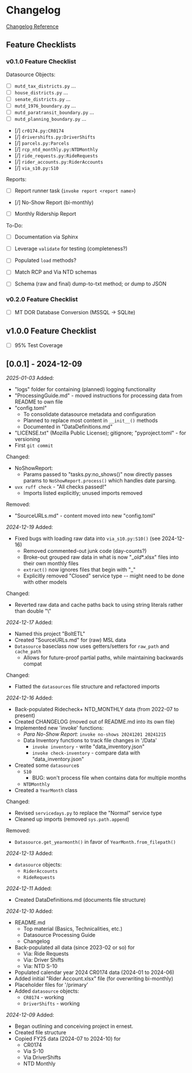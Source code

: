 # Changelog
[Changelog Reference](https://common-changelog.org/)

## Feature Checklists
### v0.1.0 Feature Checklist
Datasource Objects:
- [ ] `mutd_tax_districts.py` ...
- [ ] `house_districts.py` ...
- [ ] `senate_districts.py` ...
- [ ] `mutd_1976_boundary.py` ...
- [ ] `mutd_paratransit_boundary.py` ...
- [ ] `mutd_planning_boundary.py` ...
- [/] `cr0174.py:CR0174`
- [/] `drivershifts.py:DriverShifts`
- [/] `parcels.py:Parcels`
- [/] `rcp_ntd_monthly.py:NTDMonthly`
- [/] `ride_requests.py:RideRequests`
- [/] `rider_accounts.py:RiderAccounts`
- [/] `via_s10.py:S10`

Reports:
- [ ] Report runner task (`invoke report <report name>`)
- [/] No-Show Report (bi-monthly)
- [ ] Monthly Ridership Report

To-Do:
- [ ] Documentation via Sphinx
- [ ] Leverage `validate` for testing (completeness?)
- [ ] Populated `load` methods?
- [ ] Match RCP and Via NTD schemas
- [ ] Schema (raw and final) dump-to-txt method; or dump to JSON


### v0.2.0 Feature Checklist
- [ ] MT DOR Database Conversion (MSSQL -> SQLite)


## v1.0.0 Feature Checklist
- [ ] 95% Test Coverage



## [0.0.1] - 2024-12-09

_2025-01-03_
Added:
- "logs" folder for containing (planned) logging functionality
- "ProcessingGuide.md" - moved instructions for processing data from README to own file
- "config.toml"
    - To consolidate datasource metadata and configuration
    - Planned to replace most content in `__init__()` methods
    - Documented in "DataDefinitions.md"
- "LICENSE.txt" (Mozilla Public License); gitignore; "pyproject.toml" - for versioning
- First `git commit`

Changed:
- NoShowReport:
    - Params passed to "tasks.py:no_shows()" now directly passes params to `NoShowReport.process()` which handles date parsing.
- `uvx ruff check` - "All checks passed!"
    - Imports listed explicitly; unused imports removed

Removed:
- "SourceURLs.md" - content moved into new "config.toml"


_2024-12-19_
Added:
- Fixed bugs with loading raw data into `via_s10.py:S10()` (see 2024-12-16)
    - Removed commented-out junk code (day-counts?)
    - Broke-out grouped raw data in what is now "__old_*.xlsx" files into their own monthly files
    - `extract()` now ignores files that begin with "_"
    - Explicitly removed "Closed" service type -- might need to be done with other models

Changed:
- Reverted raw data and cache paths back to using string literals rather than double "\\"


_2024-12-17_
Added:
- Named this project "BoltETL"
- Created "SourceURLs.md" for (raw) MSL data
- `Datasource` baseclass now uses getters/setters for `raw_path` and `cache_path`
    - Allows for future-proof partial paths, while maintaining backwards compat


Changed:
- Flatted the `datasources` file structure and refactored imports


_2024-12-16_
Added:
- Back-populated Ridecheck+ NTD_MONTHLY data (from 2022-07 to present)
- Created CHANGELOG (moved out of README.md into its own file)
- Implemented new 'invoke' functions:
    - _Para No-Show Report_: `invoke no-shows 20241201 20241215`
    - Data Inventory functions to track file changes in '/Data'
        - `invoke inventory` - write "data_inventory.json"
        - `invoke check-inventory` - compare data with "data_inventory.json"
- Created some `datasource`s
    - `S10`
        - BUG: won't process file when contains data for multiple months
    - `NTDMonthly`
- Created a `YearMonth` class

Changed:
- Revised `servicedays.py` to replace the "Normal" service type
- Cleaned up imports (removed `sys.path.append`)

Removed:
- `Datasource.get_yearmonth()` in favor of `YearMonth.from_filepath()`


_2024-12-13_
Added:
- `datasource` objects:
    - `RiderAccounts`
    - `RideRequests`


_2024-12-11_
Added:
- Created DataDefinitions.md (documents file structure)


_2024-12-10_
Added:
- README.md
	- Top material (Basics, Technicalities, etc.)
	- Datasource Processing Guide
	- Changelog
- Back-populated all data (since 2023-02 or so) for
	- Via: Ride Requests
	- Via: Driver Shifts
	- Via: NTD S-10
- Populated calendar year 2024 CR0174 data (2024-01 to 2024-06)
- Added initial "Rider Account.xlsx" file (for overwriting bi-monthly)
- Placeholder files for '/primary'
- Added `datasource` objects:
    - `CR0174` - working
    - `DriverShifts` - working


_2024-12-09_
Added:
- Began outlining and conceiving project in ernest.
- Created file structure
- Copied FY25 data (2024-07 to 2024-10) for
	- CR0174
	- Via S-10
	- Via DriverShifts
	- NTD Monthly
